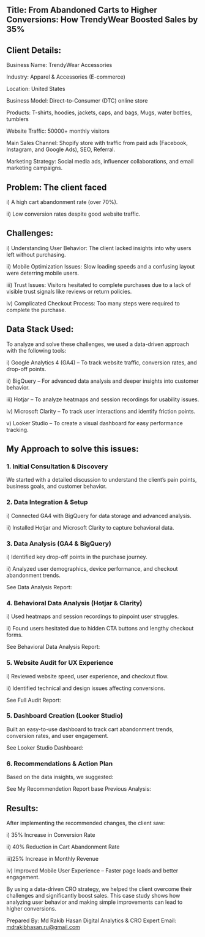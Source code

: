 ## Title: From Abandoned Carts to Higher Conversions: How TrendyWear Boosted Sales by 35%

## Client Details:

Business Name: TrendyWear Accessories

Industry: Apparel & Accessories (E-commerce)

Location: United States

Business Model: Direct-to-Consumer (DTC) online store

Products: T-shirts, hoodies, jackets, caps, and bags,  Mugs, water bottles, tumblers

Website Traffic: 50000+ monthly visitors

Main Sales Channel: Shopify store with traffic from paid ads (Facebook, Instagram, and Google Ads), SEO, Referral.

Marketing Strategy: Social media ads, influencer collaborations, and email marketing campaigns.

## Problem: The client faced

i) A high cart abandonment rate (over 70%).

ii) Low conversion rates despite good website traffic.


## Challenges:

i) Understanding User Behavior: The client lacked insights into why users left without purchasing.

ii) Mobile Optimization Issues: Slow loading speeds and a confusing layout were deterring mobile users.

iii) Trust Issues: Visitors hesitated to complete purchases due to a lack of visible trust signals like reviews or return policies.

iv) Complicated Checkout Process: Too many steps were required to complete the purchase.

## Data Stack Used:

To analyze and solve these challenges, we used a data-driven approach with the following tools:

i) Google Analytics 4 (GA4) – To track website traffic, conversion rates, and drop-off points.

ii) BigQuery – For advanced data analysis and deeper insights into customer behavior.

iii) Hotjar – To analyze heatmaps and session recordings for usability issues.

iv) Microsoft Clarity – To track user interactions and identify friction points.

v) Looker Studio – To create a visual dashboard for easy performance tracking.


## My Approach to solve this issues:

### 1. Initial Consultation & Discovery

We started with a detailed discussion to understand the client’s pain points, business goals, and customer behavior.

### 2. Data Integration & Setup

i) Connected GA4 with BigQuery for data storage and advanced analysis.

ii) Installed Hotjar and Microsoft Clarity to capture behavioral data.

### 3. Data Analysis (GA4 & BigQuery)

i) Identified key drop-off points in the purchase journey.

ii) Analyzed user demographics, device performance, and checkout abandonment trends.

See Data Analysis Report: 

### 4. Behavioral Data Analysis (Hotjar & Clarity)

i) Used heatmaps and session recordings to pinpoint user struggles.

ii) Found users hesitated due to hidden CTA buttons and lengthy checkout forms.

See Behavioral Data Analysis Report:

### 5. Website Audit for UX Experience

i) Reviewed website speed, user experience, and checkout flow.

ii) Identified technical and design issues affecting conversions.

See Full Audit Report: 

### 5. Dashboard Creation (Looker Studio)

Built an easy-to-use dashboard to track cart abandonment trends, conversion rates, and user engagement.

See Looker Studio Dashboard:

### 6. Recommendations & Action Plan

Based on the data insights, we suggested:

See My Recommendetion Report base Previous Analysis: 

## Results:

After implementing the recommended changes, the client saw:

i) 35% Increase in Conversion Rate

ii) 40% Reduction in Cart Abandonment Rate

iii)25% Increase in Monthly Revenue

iv) Improved Mobile User Experience – Faster page loads and better engagement.


By using a data-driven CRO strategy, we helped the client overcome their challenges and significantly boost sales. 
This case study shows how analyzing user behavior and making simple improvements can lead to higher conversions.

Prepared By:
Md Rakib Hasan
Digital Analytics & CRO Expert
Email: mdrakibhasan.ru@gmail.com

